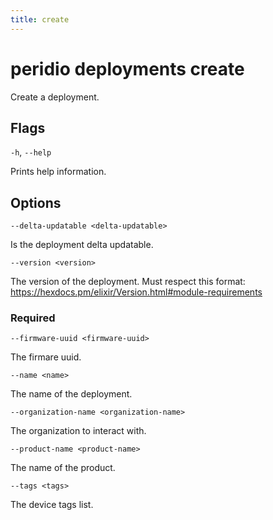 ```yaml
---
title: create
---
```


# peridio deployments create

Create a deployment.

## Flags

`-h`, `--help`

Prints help information.

## Options

`--delta-updatable <delta-updatable>`

Is the deployment delta updatable.

`--version <version>`

The version of the deployment. Must respect this format: https://hexdocs.pm/elixir/Version.html#module-requirements

### Required

`--firmware-uuid <firmware-uuid>`

The firmare uuid.

`--name <name>`

The name of the deployment.

`--organization-name <organization-name>`

The organization to interact with.

`--product-name <product-name>`

The name of the product.

`--tags <tags>`

The device tags list.
